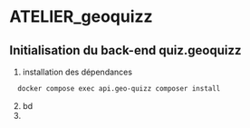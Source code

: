 # ATELIER_geoquizz

## Initialisation du back-end quiz.geoquizz 

1) installation des dépendances 
```bash
  docker compose exec api.geo-quizz composer install
```

2) bd 
3) 